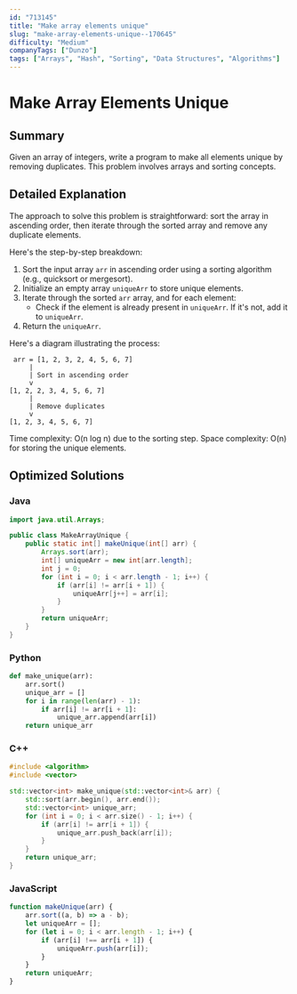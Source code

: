 ```yaml
---
id: "713145"
title: "Make array elements unique"
slug: "make-array-elements-unique--170645"
difficulty: "Medium"
companyTags: ["Dunzo"]
tags: ["Arrays", "Hash", "Sorting", "Data Structures", "Algorithms"]
---
```


**Make Array Elements Unique**
======================================================

## Summary
Given an array of integers, write a program to make all elements unique by removing duplicates. This problem involves arrays and sorting concepts.

## Detailed Explanation
The approach to solve this problem is straightforward: sort the array in ascending order, then iterate through the sorted array and remove any duplicate elements.

Here's the step-by-step breakdown:

1. Sort the input array `arr` in ascending order using a sorting algorithm (e.g., quicksort or mergesort).
2. Initialize an empty array `uniqueArr` to store unique elements.
3. Iterate through the sorted `arr` array, and for each element:
	* Check if the element is already present in `uniqueArr`. If it's not, add it to `uniqueArr`.
4. Return the `uniqueArr`.

Here's a diagram illustrating the process:

```
 arr = [1, 2, 3, 2, 4, 5, 6, 7]
     |
     | Sort in ascending order
     v
[1, 2, 2, 3, 4, 5, 6, 7]
     |
     | Remove duplicates
     v
[1, 2, 3, 4, 5, 6, 7]
```

Time complexity: O(n log n) due to the sorting step.
Space complexity: O(n) for storing the unique elements.

## Optimized Solutions

### Java
```java
import java.util.Arrays;

public class MakeArrayUnique {
    public static int[] makeUnique(int[] arr) {
        Arrays.sort(arr);
        int[] uniqueArr = new int[arr.length];
        int j = 0;
        for (int i = 0; i < arr.length - 1; i++) {
            if (arr[i] != arr[i + 1]) {
                uniqueArr[j++] = arr[i];
            }
        }
        return uniqueArr;
    }
}
```

### Python
```python
def make_unique(arr):
    arr.sort()
    unique_arr = []
    for i in range(len(arr) - 1):
        if arr[i] != arr[i + 1]:
            unique_arr.append(arr[i])
    return unique_arr
```

### C++
```cpp
#include <algorithm>
#include <vector>

std::vector<int> make_unique(std::vector<int>& arr) {
    std::sort(arr.begin(), arr.end());
    std::vector<int> unique_arr;
    for (int i = 0; i < arr.size() - 1; i++) {
        if (arr[i] != arr[i + 1]) {
            unique_arr.push_back(arr[i]);
        }
    }
    return unique_arr;
}
```

### JavaScript
```javascript
function makeUnique(arr) {
    arr.sort((a, b) => a - b);
    let uniqueArr = [];
    for (let i = 0; i < arr.length - 1; i++) {
        if (arr[i] !== arr[i + 1]) {
            uniqueArr.push(arr[i]);
        }
    }
    return uniqueArr;
}
```